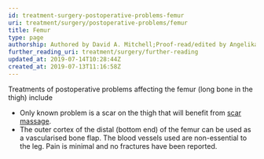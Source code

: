 ```yaml
---
id: treatment-surgery-postoperative-problems-femur
uri: treatment/surgery/postoperative-problems/femur
title: Femur
type: page
authorship: Authored by David A. Mitchell;Proof-read/edited by Angelika Sebald
further_reading_uri: treatment/surgery/further-reading
updated_at: 2019-07-14T10:28:44Z
created_at: 2019-07-13T11:16:58Z
---
```


<p>Treatments of postoperative problems affecting the femur (long
    bone in the thigh) include</p>
<ul>
    <li>Only known problem is a scar on the thigh that will benefit
        from <a href="/help/physiotherapy">scar massage</a>.</li>
    <li>The outer cortex of the distal (bottom end) of the femur
        can be used as a vascularised bone flap. The blood vessels
        used are non-essential to the leg. Pain is minimal and
        no fractures have been reported.</li>
</ul>
